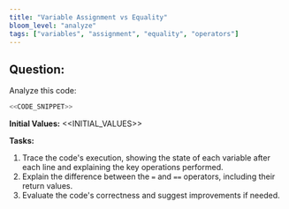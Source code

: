```yaml
---
title: "Variable Assignment vs Equality"
bloom_level: "analyze"
tags: ["variables", "assignment", "equality", "operators"]
---
```


## Question:

Analyze this code:

```csharp
<<CODE_SNIPPET>>
```

**Initial Values:**
<<INITIAL_VALUES>>

**Tasks:**

1. Trace the code's execution, showing the state of each variable after each line and explaining the key operations performed.
2. Explain the difference between the `=` and `==` operators, including their return values.
3. Evaluate the code's correctness and suggest improvements if needed. 
